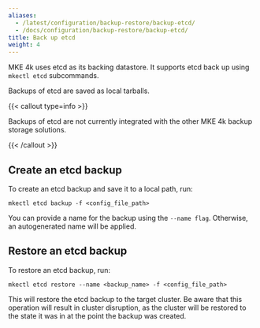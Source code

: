 ```yaml
---
aliases:
  - /latest/configuration/backup-restore/backup-etcd/
  - /docs/configuration/backup-restore/backup-etcd/
title: Back up etcd
weight: 4
---
```


MKE 4k uses etcd as its backing datastore. It supports etcd back up using
`mkectl etcd` subcommands.

Backups of etcd are saved as local tarballs. 

{{< callout type=info >}}

Backups of etcd are not currently integrated with the
other MKE 4k backup storage solutions.

{{< /callout >}}

## Create an etcd backup

To create an etcd backup and save it to a local path, run:

```
mkectl etcd backup -f <config_file_path>
```

You can provide a name for the backup using the `--name flag`. Otherwise, an
autogenerated name will be applied.

## Restore an etcd backup

To restore an etcd backup, run:

```
mkectl etcd restore --name <backup_name> -f <config_file_path>
```

This will restore the etcd backup to the target cluster. Be aware that this
operation will result in cluster disruption, as the cluster will be restored to
the state it was in at the point the backup was created.